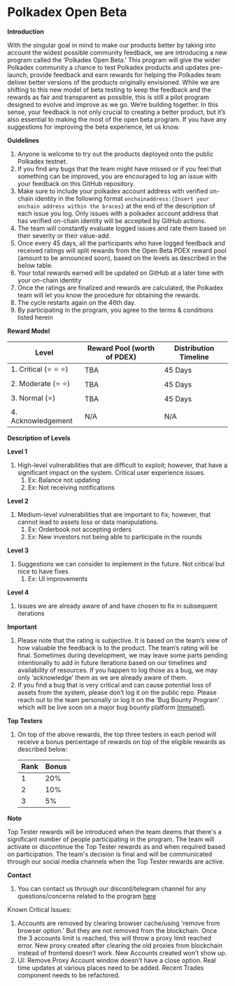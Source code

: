 # Polkadex Open Beta

**Introduction**

With the singular goal in mind to make our products better by taking into account the widest possible community feedback, we are introducing a new program called the ‘Polkadex Open Beta.’ This program will give the wider Polkadex community a chance to test Polkadex products and updates pre-launch, provide feedback and earn rewards for helping the Polkadex team deliver better versions of the products originally envisioned. While we are shifting to this new model of beta testing to keep the feedback and the rewards as fair and transparent as possible, this is still a pilot program designed to evolve and improve as we go. We’re building together. In this sense, your feedback is not only crucial to creating a better product, but it’s also essential to making the most of the open beta program. If you have any suggestions for improving the beta experience, let us know.

****Guidelines****

1. Anyone is welcome to try out the products deployed onto the public Polkadex testnet.
2. If you find any bugs that the team might have missed or if you feel that something can be improved, you are encouraged to log an issue with your feedback on this GitHub repository.
3. Make sure to include your polkadex account address with verified on-chain identity in the following format `onchainaddress:{Insert your onchain address within the braces}` at the end of the description of each issue you log. Only issues with a polkadex account address that has verified on-chain identity will be accepted by GitHub actions.
4. The team will constantly evaluate logged issues and rate them based on their severity or their value-add.
5. Once every 45 days, all the participants who have logged feedback and received ratings will split rewards from the Open Beta PDEX reward pool (amount to be announced soon), based on the levels as described in the below table.
6. Your total rewards earned will be updated on GitHub at a later time with your on-chain identity
7. Once the ratings are finalized and rewards are calculated, the Polkadex team will let you know the procedure for obtaining the rewards.
8. The cycle restarts again on the 46th day.
9. By participating in the program, you agree to the terms & conditions listed herein

**Reward Model**

| Level | Reward Pool (worth of PDEX) | Distribution Timeline |
| --- | --- | --- |
| 1. Critical (⭐️ ⭐️ ⭐️)  | TBA | 45 Days |
| 2. Moderate (⭐️ ⭐️) | TBA | 45 Days |
| 3. Normal (⭐️) | TBA | 45 Days |
| 4. Acknowledgement | N/A | N/A |

**Description of Levels**

**Level 1**

1. High-level vulnerabilities that are difficult to exploit; however, that have a significant impact on the system. Critical user experience issues.
    1. Ex: Balance not updating
    2. Ex: Not receiving notifications

**Level 2**

1. Medium-level vulnerabilities that are important to fix; however, that cannot lead to assets loss or data manipulations.
    1. Ex: Orderbook not accepting orders
    2. Ex: New investors not being able to participate in the rounds

**Level 3**

1. Suggestions we can consider to implement in the future. Not critical but nice to have fixes
    1. Ex: UI improvements

**Level 4**

1. Issues we are already aware of and have chosen to fix in subsequent iterations

**Important**

1. Please note that the rating is subjective. It is based on the team’s view of how valuable the feedback is to the product. The team’s rating will be final. Sometimes during development, we may leave some parts pending intentionally to add in future iterations based on our timelines and availability of resources. If you happen to log those as a bug, we may only ‘acknowledge’ them as we are already aware of them.
2. If you find a bug that is very critical and can cause potential loss of assets from the system, please don’t log it on the public repo. Please reach out to the team personally or log it on the ‘Bug Bounty Program’ which will be live soon on a major bug bounty platform [Immunefi](https://immunefi.com/).

**Top Testers**

1. On top of the above rewards, the top three testers in each period will receive a bonus percentage of rewards on top of the eligible rewards as described below:
    
    
    | Rank | Bonus |
    | --- | --- |
    | 1 | 20% |
    | 2 | 10% |
    | 3 | 5% |

**Note**

Top Tester rewards will be introduced when the team deems that there's a significant number of people participating in the program. The team will activate or discontinue the Top Tester rewards as and when required based on participation. The team's decision is final and will be communicated through our social media channels when the Top Tester rewards are active.

**Contact**

1. You can contact us through our discord/telegram channel for any questions/concerns related to the program [here](https://discord.gg/mVvTSBE3JY)

Known Critical Issues: 
1. Accounts are removed by clearing browser cache/using 'remove from browser option.' But they are not removed from the blockchain. Once the 3 accounts limit is reached, this will throw a proxy limit reached error. New proxy created after clearing the old proxies from blockchain instead of frontend doesn’t work. New Accounts created won’t show up.
2. UI: Remove Proxy Account window doesn't have a close option. Real time updates at various places need to be added. Recent Trades component needs to be refactored.
